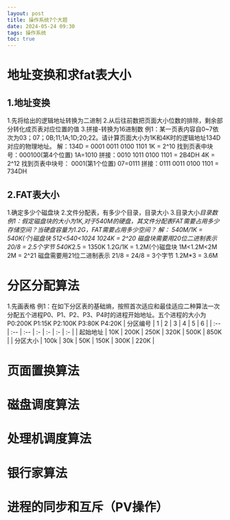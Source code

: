 ```yaml
---
layout: post
title: 操作系统7个大题
date: 2024-05-24 09:30
tags: 操作系统
toc: true
---
```

# 地址变换和求fat表大小
## 1.地址变换
1.先将给出的逻辑地址转换为二进制
2.从后往前数把页面大小位数的排除，剩余部分转化成页表对应位置的值
3.拼接-转换为16进制数
例1：某一页表内容自0~7依次为03；07；0B;11;1A;1D;20;22。请计算页面大小为1K和4K时的逻辑地址134D对应的物理地址。
解：134D = 0001 0011 0100 1101
    1K = 2^10  找到页表中块号：000100(第4个位置) 1A=1010  拼接：0010 1011 0100 1101 = 2B4DH
    4K = 2^12  找到页表中块号：  0001(第1个位置) 07=0111  拼接：0111 0011 0100 1101 = 734DH  
## 2.FAT表大小
1.确定多少个磁盘块
2.文件分配表，有多少个目录，目录大小
3.目录大小*目录数
例1：假定磁盘块的大小为1K,对于540M的硬盘，其文件分配表FAT需要占用多少存储空间？当硬盘容量为1.2G，FAT需要占用多少空间？
解： 540M/1K = 540K(个)磁盘块  512<540<1024 1024K = 2^20   磁盘块需要用20位二进制表示 20/8 = 2.5个字节 540K*2.5 = 1350K
     1.2G/1K = 1.2M(个)磁盘块  1M<1.2M<2M   2M = 2^21 磁盘需要用21位二进制表示  21/8 = 24/8 = 3个字节  1.2M*3 = 3.6M
# 分区分配算法
1.先画表格
例1：在如下分区表的基础熵，按照首次适应和最佳适应二种算法一次分配五个进程P0、P1、P2、P3、P4时的进程开始地址。五个进程的大小为P0:200K P1:15K P2:100K P3:80K P4:20K
| 分区编号 | 1 | 2 | 3 | 4 | 5 | 6 |
| :-- | :-- | :-- | :- | :- | :- | :- |
| 起始地址 | 10K | 200K | 250K | 320K | 500K | 850K |
| 分区大小 | 100k | 30k | 50K | 150K | 300K | 220K |

# 页面置换算法
# 磁盘调度算法
# 处理机调度算法
# 银行家算法
# 进程的同步和互斥（PV操作）

